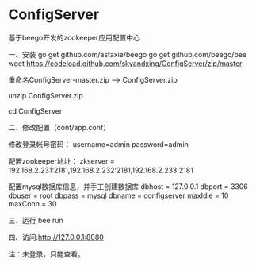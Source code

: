 # ConfigServer
基于beego开发的zookeeper应用配置中心

一、安装
go get github.com/astaxie/beego
go get github.com/beego/bee
wget https://codeload.github.com/skyandxing/ConfigServer/zip/master

重命名ConfigServer-master.zip --> ConfigServer.zip

unzip ConfigServer.zip

cd ConfigServer

二、修改配置（conf/app.conf）

修改登录帐号密码：
username=admin
password=admin

配置zookeeper址址：
zkserver = 192.168.2.231:2181,192.168.2.232:2181,192.168.2.233:2181

配置mysql数据库信息，并手工创建数据库
dbhost = 127.0.0.1
dbport = 3306
dbuser = root
dbpass = mysql
dbname = configserver
maxIdle = 10
maxConn = 30

三、运行 bee run

四、访问:http://127.0.0.1:8080

注：未登录，只能查看。
